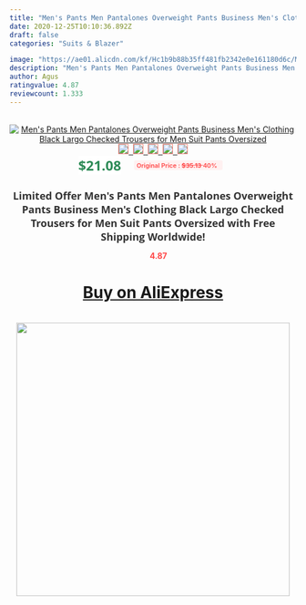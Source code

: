 ```yaml
---
title: "Men's Pants Men Pantalones Overweight Pants Business Men's Clothing Black Largo Checked Trousers for Men Suit Pants Oversized"
date: 2020-12-25T10:10:36.892Z
draft: false
categories: "Suits & Blazer"

image: "https://ae01.alicdn.com/kf/Hc1b9b88b35ff481fb2342e0e161180d6c/Men-s-Pants-Men-Pantalones-Overweight-Pants-Business-Men-s-Clothing-Black-Largo-Checked-Trousers-for.jpg"
description: "Men's Pants Men Pantalones Overweight Pants Business Men's Clothing Black Largo Checked Trousers for Men Suit Pants Oversized"
author: Agus
ratingvalue: 4.87
reviewcount: 1.333
---
```

<br>
<div style="text-align: center;">
<a href="https://s.click.aliexpress.com/e/_AC2hjB" target="_blank" rel="nofollow noopener noreferrer"><img alt="Men's Pants Men Pantalones Overweight Pants Business Men's Clothing Black Largo Checked Trousers for Men Suit Pants Oversized" class="magnifier-image" src="https://ae01.alicdn.com/kf/Hc1b9b88b35ff481fb2342e0e161180d6c/Men-s-Pants-Men-Pantalones-Overweight-Pants-Business-Men-s-Clothing-Black-Largo-Checked-Trousers-for.jpg_640x640.jpg">
<br>
<img style="border:1px solid salmon" src="https://ae01.alicdn.com/kf/Hc1b9b88b35ff481fb2342e0e161180d6c/Men-s-Pants-Men-Pantalones-Overweight-Pants-Business-Men-s-Clothing-Black-Largo-Checked-Trousers-for.jpg_120x120.jpg">&nbsp;&nbsp;<img style="border:1px solid salmon" src="https://ae01.alicdn.com/kf/H53d0f992b78f4978914c4c623cb5088fJ/Men-s-Pants-Men-Pantalones-Overweight-Pants-Business-Men-s-Clothing-Black-Largo-Checked-Trousers-for.jpg_120x120.jpg">&nbsp;&nbsp;<img style="border:1px solid salmon" src="https://ae01.alicdn.com/kf/H327e56a253ae4d8d951933dd51a6c30dl/Men-s-Pants-Men-Pantalones-Overweight-Pants-Business-Men-s-Clothing-Black-Largo-Checked-Trousers-for.jpg_120x120.jpg">&nbsp;&nbsp;<img style="border:1px solid salmon" src="https://ae01.alicdn.com/kf/Ha2ac24e22a8f48e089a6527a96e91c77o/Men-s-Pants-Men-Pantalones-Overweight-Pants-Business-Men-s-Clothing-Black-Largo-Checked-Trousers-for.jpg_120x120.jpg">&nbsp;&nbsp;<img style="border:1px solid salmon" src="https://ae01.alicdn.com/kf/Hfa4d41379a0d4328a1ce30bdd7762573I/Men-s-Pants-Men-Pantalones-Overweight-Pants-Business-Men-s-Clothing-Black-Largo-Checked-Trousers-for.jpg_120x120.jpg"></a></div><br0>
<div style="text-align: center;"><span style="background-color: white; border: 0px; box-sizing: border-box; color: seagreen; display: inline-block; font-family: &quot;open sans&quot; , &quot;arial&quot; , &quot;helvetica&quot; , sans-serif , &quot;heiti&quot;; font-size: 24px; font-stretch: inherit; font-weight: 700; line-height: inherit; margin: 0px 10px 0px 0px; padding: 0px; vertical-align: middle;">$21.08 </span>
<span style="background: rgb(255 , 241 , 241); border-radius: 3px; border: 0px; box-sizing: border-box; color: #ff4747; display: inline-block; font-family: inherit; font-size: 12px; font-stretch: inherit; font-style: inherit; font-variant: inherit; font-weight: 600; line-height: inherit; margin: 0px; padding: 2px 5px; transform: scale(0.9); vertical-align: middle;">Original Price : <b style="text-decoration: line-through;">$35.13 </b> 40%&nbsp;&nbsp;</span></div>
<h1 style="color: #333333; display: inline-block; font-family: &quot;open sans&quot; , &quot;arial&quot; , &quot;helvetica&quot; , sans-serif , &quot;heiti&quot;; font-size: 18px; font-stretch: inherit; font-weight: 700; text-align: center;">Limited Offer Men's Pants Men Pantalones Overweight Pants Business Men's Clothing Black Largo Checked Trousers for Men Suit Pants Oversized with Free Shipping Worldwide!</h1>
<div style="color: #ff4747; text-align: center;">
<img src="https://4.bp.blogspot.com/-M0ZcTcb-5uY/XleCXlxnR4I/AAAAAAAAAEc/OrjgMkXV1oMQFaCRZj5HQwOCBcu3w1FegCPcBGAYYCw/s1600/star.png" style="height: 15px;">&nbsp;<b>4.87</b></div>
<div class="button_cont" align="center"><a class="buynow_a" href="https://s.click.aliexpress.com/e/_AC2hjB" target="_blank" rel="nofollow noopener noreferrer"><H1>Buy on AliExpress</H1></a></div><br>
<div class="separator" style="clear: both; text-align: center;">
<img src="https://lh3.googleusercontent.com/-pTy5HemUv9M/XlePHvY0dAI/AAAAAAAAAE4/0nX5iRUoIWY8eMW9Dpxeirr157OZliDIgCLcBGAsYHQ/s1600/badge.gif" width="480">
</div>
